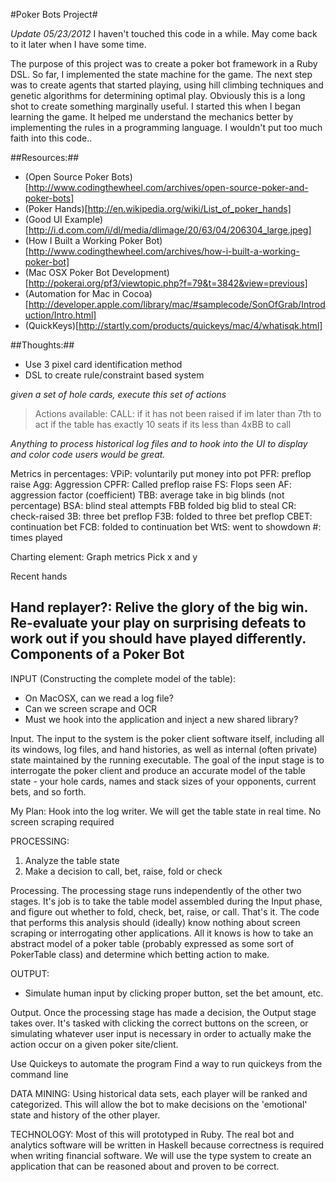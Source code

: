 #Poker Bots Project#

*Update 05/23/2012*
I haven't touched this code in a while. May come back to it later when I have some time.

The purpose of this project was to create a poker bot framework in a Ruby DSL.
So far, I implemented the state machine for the game. The next step was to create
agents that started playing, using hill climbing techniques and genetic algorithms for
determining optimal play. Obviously this is a long shot to create something marginally useful.
I started this when I began learning the game. It helped me understand the mechanics better by
implementing the rules in a programming language. I wouldn't put too much faith into this code..

##Resources:##

* (Open Source Poker Bots)[http://www.codingthewheel.com/archives/open-source-poker-and-poker-bots]
* (Poker Hands)[http://en.wikipedia.org/wiki/List_of_poker_hands]
* (Good UI Example)[http://i.d.com.com/i/dl/media/dlimage/20/63/04/206304_large.jpeg]
* (How I Built a Working Poker Bot)[http://www.codingthewheel.com/archives/how-i-built-a-working-poker-bot]
* (Mac OSX Poker Bot Development)[http://pokerai.org/pf3/viewtopic.php?f=79&t=3842&view=previous]
* (Automation for Mac in Cocoa)[http://developer.apple.com/library/mac/#samplecode/SonOfGrab/Introduction/Intro.html]
* (QuickKeys)[http://startly.com/products/quickeys/mac/4/whatisqk.html]

##Thoughts:##

* Use 3 pixel card identification method
* DSL to create rule/constraint based system
 
*given a set of hole cards, execute this set of actions*

> Actions available:
> CALL: if it has not been raised
>       if im later than 7th to act
>       if the table has exactly 10 seats
>       if its less than 4xBB to call

*Anything to process historical log files and to hook into the UI to display and color code users would be great.*

Metrics in percentages:
VPiP: voluntarily put money into pot
PFR: preflop raise
Agg: Aggression
CPFR: Called preflop raise
FS: Flops seen
AF: aggression factor (coefficient)
TBB: average take in big blinds (not percentage)
BSA: blind steal attempts
FBB folded big blid to steal
CR: check-raised
3B: three bet preflop
F3B: folded to three bet preflop
CBET: continuation bet
FCB: folded to continuation bet
WtS: went to showdown
#: times played

Charting element:
Graph metrics
Pick x and y

Recent hands

Hand replayer?: Relive the glory of the big win. Re-evaluate your play on surprising defeats to work out if you should have played differently.
Components of a Poker Bot
-------------------------

INPUT (Constructing the complete model of the table):
- On MacOSX, can we read a log file?
- Can we screen scrape and OCR
- Must we hook into the application and inject a new shared library?

Input. The input to the system is the poker client software itself, including all its windows, log files, and hand histories, as well as internal (often private) state maintained by the running executable. The goal of the input stage is to interrogate the poker client and produce an accurate model of the table state - your hole cards, names and stack sizes of your opponents, current bets, and so forth.

My Plan:
Hook into the log writer.  We will get the table state in real time. No screen scraping required

PROCESSING:
1. Analyze the table state
2. Make a decision to call, bet, raise, fold or check

Processing. The processing stage runs independently of the other two stages. It's job is to take the table model assembled during the Input phase, and figure out whether to fold, check, bet, raise, or call. That's it. The code that performs this analysis should (ideally) know nothing about screen scraping or interrogating other applications. All it knows is how to take an abstract model of a poker table (probably expressed as some sort of PokerTable class) and determine which betting action to make.

OUTPUT:
- Simulate human input by clicking proper button, set the bet amount, etc.

Output. Once the processing stage has made a decision, the Output stage takes over. It's tasked with clicking the correct buttons on the screen, or simulating whatever user input is necessary in order to actually make the action occur on a given poker site/client.

Use Quickeys to automate the program
Find a way to run quickeys from the command line

DATA MINING:
Using historical data sets, each player will be ranked and categorized.  This will allow the bot to make decisions on the 'emotional' state and history of the other player.

TECHNOLOGY:
Most of this will prototyped in Ruby. The real bot and analytics software will be written in Haskell because correctness is required when writing financial software. We will use the type system to create an application that can be reasoned about and proven to be correct.

